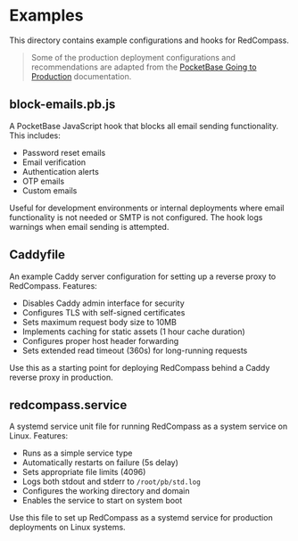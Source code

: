 # Examples

This directory contains example configurations and hooks for RedCompass.

> Some of the production deployment configurations and recommendations are adapted from the [PocketBase Going to Production](https://pocketbase.io/docs/going-to-production/) documentation.

## block-emails.pb.js

A PocketBase JavaScript hook that blocks all email sending functionality. This includes:
- Password reset emails
- Email verification
- Authentication alerts
- OTP emails
- Custom emails

Useful for development environments or internal deployments where email functionality is not needed or SMTP is not configured. The hook logs warnings when email sending is attempted.

## Caddyfile

An example Caddy server configuration for setting up a reverse proxy to RedCompass. Features:
- Disables Caddy admin interface for security
- Configures TLS with self-signed certificates
- Sets maximum request body size to 10MB
- Implements caching for static assets (1 hour cache duration)
- Configures proper host header forwarding
- Sets extended read timeout (360s) for long-running requests

Use this as a starting point for deploying RedCompass behind a Caddy reverse proxy in production.

## redcompass.service

A systemd service unit file for running RedCompass as a system service on Linux. Features:
- Runs as a simple service type
- Automatically restarts on failure (5s delay)
- Sets appropriate file limits (4096)
- Logs both stdout and stderr to `/root/pb/std.log`
- Configures the working directory and domain
- Enables the service to start on system boot

Use this file to set up RedCompass as a systemd service for production deployments on Linux systems.